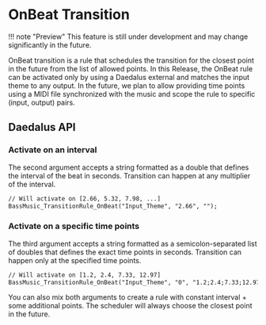 # OnBeat Transition

!!! note "Preview"
This feature is still under development and may change significantly in the future.

OnBeat transition is a rule that schedules the transition for the closest point in the future from the list of
allowed points.
In this Release, the OnBeat rule can be activated only by using a Daedalus external and matches the input theme
to any output.
In the future, we plan to allow providing time points using a MIDI file synchronized with the music
and scope the rule to specific (input, output) pairs.

## Daedalus API

### Activate on an interval

The second argument accepts a string formatted as a double that defines the interval of the beat in seconds.
Transition can happen at any multiplier of the interval.

```dae
// Will activate on [2.66, 5.32, 7.98, ...]
BassMusic_TransitionRule_OnBeat("Input_Theme", "2.66", "");
```

### Activate on a specific time points

The third argument accepts a string formatted as a semicolon-separated list of doubles that defines the exact time
points in seconds.
Transition can happen only at the specified time points.

```dae
// Will activate on [1.2, 2.4, 7.33, 12.97]
BassMusic_TransitionRule_OnBeat("Input_Theme", "0", "1.2;2.4;7.33;12.97");
```

You can also mix both arguments to create a rule with constant interval + some additional points.
The scheduler will always choose the closest point in the future.